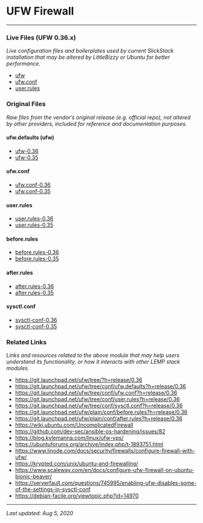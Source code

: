 # UFW Firewall

----

### Live Files (UFW 0.36.x)

*Live configuration files and boilerplates used by current SlickStack installation that may be altered by LittleBizzy or Ubuntu for better performance.*

* [ufw](ufw.txt)
* [ufw.conf](ufw-conf.txt)
* [user.rules](user-rules.txt)

### Original Files

*Raw files from the vendor’s original release (e.g. official repo), not altered by other providers, included for reference and documentation purposes.*

#### ufw.defaults (ufw)

* [ufw-0.36](ufw-defaults-0.36.txt)
* [ufw-0.35](ufw-defaults-0.35.txt)

#### ufw.conf

* [ufw.conf-0.36](ufw-conf-0.36.txt)
* [ufw.conf-0.35](ufw-conf-0.35.txt)

#### user.rules

* [user.rules-0.36](user-rules-0.36.txt)
* [user.rules-0.35](user-rules-0.35.txt)

#### before.rules

* [before.rules-0.36](before-rules-0.36.txt)
* [before.rules-0.35](before-rules-0.35.txt)

#### after.rules

* [after.rules-0.36](after-rules-0.36.txt)
* [after.rules-0.35](after-rules-0.35.txt)

#### sysctl.conf

* [sysctl-conf-0.36](sysctl-conf-0.36.txt)
* [sysctl-conf-0.35](sysctl-conf-0.35.txt)

### Related Links

*Links and resources related to the above module that may help users understand its functionality, or how it interacts with other LEMP stack modules.*

* https://git.launchpad.net/ufw/tree/?h=release/0.36
* https://git.launchpad.net/ufw/tree/conf/ufw.defaults?h=release/0.36
* https://git.launchpad.net/ufw/tree/conf/ufw.conf?h=release/0.36
* https://git.launchpad.net/ufw/tree/conf/user.rules?h=release/0.36
* https://git.launchpad.net/ufw/tree/conf/sysctl.conf?h=release/0.36
* https://git.launchpad.net/ufw/plain/conf/before.rules?h=release/0.36
* https://git.launchpad.net/ufw/plain/conf/after.rules?h=release/0.36
* https://wiki.ubuntu.com/UncomplicatedFirewall
* https://github.com/dev-sec/ansible-os-hardening/issues/82
* https://blog.kylemanna.com/linux/ufw-vps/
* https://ubuntuforums.org/archive/index.php/t-1893751.html
* https://www.linode.com/docs/security/firewalls/configure-firewall-with-ufw/
* https://krypted.com/unix/ubuntu-and-firewalling/
* https://www.scaleway.com/en/docs/configure-ufw-firewall-on-ubuntu-bionic-beaver/
* https://serverfault.com/questions/745995/enabling-ufw-disables-some-of-the-settings-in-sysctl-conf
* https://debian-facile.org/viewtopic.php?id=14970

----

*Last updated: Aug 5, 2020*
